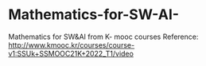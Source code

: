 # Mathematics-for-SW-AI-
Mathematics for SW&amp;AI from K- mooc courses
Reference: http://www.kmooc.kr/courses/course-v1:SSUk+SSMOOC21K+2022_T1/video

